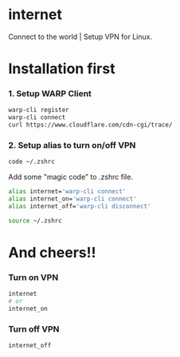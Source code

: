 # internet

Connect to the world | Setup VPN for Linux.


# Installation first

### 1. Setup WARP Client

```sh
warp-cli register
warp-cli connect
curl https://www.cloudflare.com/cdn-cgi/trace/
```

### 2. Setup alias to turn on/off VPN

```sh
code ~/.zshrc
```

Add some "magic code" to .zshrc file.

```sh
alias internet='warp-cli connect'
alias internet_on='warp-cli connect'
alias internet_off='warp-cli disconnect'
```

```sh
source ~/.zshrc
```

# And cheers!!

### Turn on VPN
```sh
internet
# or
internet_on
```

### Turn off VPN
```sh
internet_off
```
